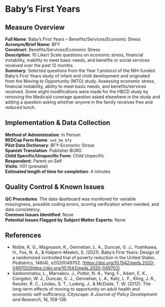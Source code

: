 # Baby’s First Years
## Measure Overview
**Full Name**: Baby’s First Years – Benefits/Services/Economic Stress      
**Acronym/Brief Name**: BFY    
**Construct**: Benefits/Services/Economic Stress       
**Description**: 10 Likert Scale questions on economic stress, financial instability, inability to meet basic needs, and benefits or social services received over the past 12 months.      
**Summary**: Selected questions from the Year 1 protocol of the NIH-funded Baby’s First Years study of infant and child development and originated from the Moving to Opportunity (MTO) study. Assessing economic stress, financial instability, ability to meet basic needs, and benefits/services received. Some slight modifications were made for the HBCD study by removing the Medicaid coverage question asked elsewhere in the study and adding a question asking whether anyone in the family receives free and reduced lunch.

## Implementation & Data Collection
**Method of Administration**: In Person     
**REDCap Form Name**: `sed_bm_bfy`      
**Pilot Data Dictionary**: BFY-Economic Stress      
**Spanish Translation**: Publisher BURG     
**Child Specific/Unspecific Form**: Child Unpecific  
**Respondent:** Parent on Self    
**Visits**: V01 (prenatal)        
**Estimated length of time for completion**: 4 minutes

## Quality Control & Known Issues
**QC Procedures**: The data dashboard was monitored for variable missingness, possible coding errors, scoring verification when needed, and data consistency.        
**Common Issues Identified**: None      
**Potential Issues Flagged by Subject Matter Experts:** None

## References
- Noble, K. G., Magnuson, K., Gennetian, L. A., Duncan, G. J., Yoshikawa, H., Fox, N. A., & Halpern-Meekin, S. (2021). Baby’s First Years: Design of a randomized controlled trial of poverty reduction in the United States. *Pediatrics*, 148(4), e2020049702. [https://doi.org/10.1542/peds.2020-049702](https://doi.org/10.1542/peds.2020-049702)
- Sanbonmatsu, L., Marvakov, J., Potter, N. A., Yang, F., Adam, E. K., Congdon, W. J., Duncan, G. J., Gennetian, L. A., Katz, L. F., Kling, J. R., Kessler, R. C., Lindau, S. T., Ludwig, J., & McDade, T. W. (2012). The long-term effects of moving to opportunity on adult health and economic self-sufficiency. *Cityscape: A Journal of Policy Development and Research*, 14, 109-136.
